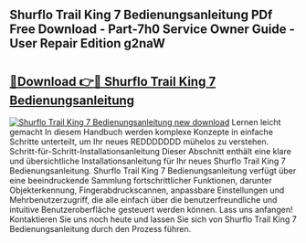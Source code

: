 ## Shurflo Trail King 7 Bedienungsanleitung PDf Free Download - Part-7h0 Service Owner Guide - User Repair Edition g2naW

# <h2><a href="http://df3tj2.blite.top/?on=Shurflo+Trail+King+7+Bedienungsanleitung">🔗Download 👉🔴 Shurflo Trail King 7 Bedienungsanleitung</a></h2>

[![Shurflo Trail King 7 Bedienungsanleitung new download](https://i.imgur.com/lujVjoI.png)](http://df3tj2.blite.top/?on=Shurflo+Trail+King+7+Bedienungsanleitung)
Lernen leicht gemacht In diesem Handbuch werden komplexe Konzepte in einfache Schritte unterteilt, um Ihr neues REDDDDDDD mühelos zu verstehen. Schritt-für-Schritt-Installationsanleitung Dieser Abschnitt enthält eine klare und übersichtliche Installationsanleitung für Ihr neues Shurflo Trail King 7 Bedienungsanleitung. Shurflo Trail King 7 Bedienungsanleitung verfügt über eine beeindruckende Sammlung fortschrittlicher Funktionen, darunter Objekterkennung, Fingerabdruckscannen, anpassbare Einstellungen und Mehrbenutzerzugriff, die alle einfach über die benutzerfreundliche und intuitive Benutzeroberfläche gesteuert werden können. Lass uns anfangen! Kontaktieren Sie uns noch heute und lassen Sie sich von Shurflo Trail King 7 Bedienungsanleitung durch den Prozess führen.
